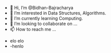 - 👋 Hi, I’m @Bidhan-Bajracharya
- 👀 I’m interested in Data Structures, Algorithms.
- 🌱 I’m currently learning Computing.
- 💞️ I’m looking to collaborate on ...
- 📫 How to reach me ...

<!---
Bidhan-Bajracharya/Bidhan-Bajracharya is a ✨ special ✨ repository because its `README.md` (this file) appears on your GitHub profile.
You can click the Preview link to take a look at your changes.
--->

- elo elo
- -henlo

